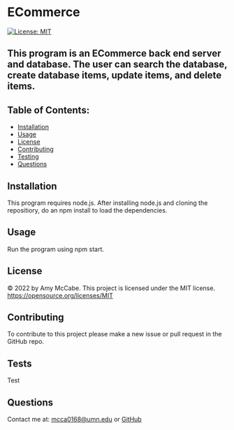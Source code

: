 # ECommerce
[![License: MIT](https://img.shields.io/badge/License-MIT-yellow.svg)](https://opensource.org/licenses/MIT)
## This program is an ECommerce back end server and database. The user can search the database, create database items, update items, and delete items. 
## Table of Contents:
- [Installation](#installation)
- [Usage](#usage)
- [License](#license)
- [Contributing](#contributing)
- [Testing](#tests)
- [Questions](#questions)
## Installation 
This program requires node.js. After installing node.js and cloning the repositiory, do an npm install to load the dependencies. 
## Usage 
Run the program using npm start.
## License 
&copy; 2022 by Amy McCabe. 
This project is licensed under the MIT license.
https://opensource.org/licenses/MIT  
## Contributing 
To contribute to this project please make a new issue or pull request in the GitHub repo. 
## Tests 
Test
## Questions 
Contact me at: [mcca0168@umn.edu](mailto:mcca0168@umn.edu) or [GitHub](https://github.com/McAmy2001/)
